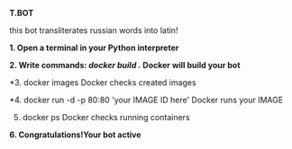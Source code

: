 **T.BOT**


this bot transliterates russian words into latin!


**1. Open a terminal in your Python interpreter**


**2. Write commands: *docker build .* Docker will build your bot**


*3. docker images Docker checks created images


*4. docker run -d -p 80:80 'your IMAGE ID here' Docker runs your IMAGE


5. docker ps Docker checks running containers


**6. Congratulations!Your bot active**
